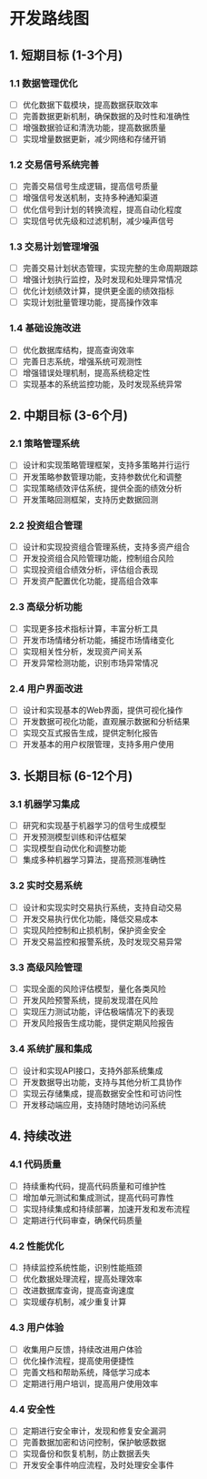 # 开发路线图

## 1. 短期目标 (1-3个月)

### 1.1 数据管理优化
- [ ] 优化数据下载模块，提高数据获取效率
- [ ] 完善数据更新机制，确保数据的及时性和准确性
- [ ] 增强数据验证和清洗功能，提高数据质量
- [ ] 实现增量数据更新，减少网络和存储开销

### 1.2 交易信号系统完善
- [ ] 完善交易信号生成逻辑，提高信号质量
- [ ] 增强信号发送机制，支持多种通知渠道
- [ ] 优化信号到计划的转换流程，提高自动化程度
- [ ] 实现信号优先级和过滤机制，减少噪声信号

### 1.3 交易计划管理增强
- [ ] 完善交易计划状态管理，实现完整的生命周期跟踪
- [ ] 增强计划执行监控，及时发现和处理异常情况
- [ ] 优化计划绩效计算，提供更全面的绩效指标
- [ ] 实现计划批量管理功能，提高操作效率

### 1.4 基础设施改进
- [ ] 优化数据库结构，提高查询效率
- [ ] 完善日志系统，增强系统可观测性
- [ ] 增强错误处理机制，提高系统稳定性
- [ ] 实现基本的系统监控功能，及时发现系统异常

## 2. 中期目标 (3-6个月)

### 2.1 策略管理系统
- [ ] 设计和实现策略管理框架，支持多策略并行运行
- [ ] 开发策略参数管理功能，支持参数优化和调整
- [ ] 实现策略绩效评估系统，提供全面的绩效分析
- [ ] 开发策略回测框架，支持历史数据回测

### 2.2 投资组合管理
- [ ] 设计和实现投资组合管理系统，支持多资产组合
- [ ] 开发投资组合风险管理功能，控制组合风险
- [ ] 实现投资组合绩效分析，评估组合表现
- [ ] 开发资产配置优化功能，提高组合效率

### 2.3 高级分析功能
- [ ] 实现更多技术指标计算，丰富分析工具
- [ ] 开发市场情绪分析功能，捕捉市场情绪变化
- [ ] 实现相关性分析，发现资产间关系
- [ ] 开发异常检测功能，识别市场异常情况

### 2.4 用户界面改进
- [ ] 设计和实现基本的Web界面，提供可视化操作
- [ ] 开发数据可视化功能，直观展示数据和分析结果
- [ ] 实现交互式报告生成，提供定制化报告
- [ ] 开发基本的用户权限管理，支持多用户使用

## 3. 长期目标 (6-12个月)

### 3.1 机器学习集成
- [ ] 研究和实现基于机器学习的信号生成模型
- [ ] 开发预测模型训练和评估框架
- [ ] 实现模型自动优化和调整功能
- [ ] 集成多种机器学习算法，提高预测准确性

### 3.2 实时交易系统
- [ ] 设计和实现实时交易执行系统，支持自动交易
- [ ] 开发交易执行优化功能，降低交易成本
- [ ] 实现风险控制和止损机制，保护资金安全
- [ ] 开发交易监控和报警系统，及时发现交易异常

### 3.3 高级风险管理
- [ ] 实现全面的风险评估模型，量化各类风险
- [ ] 开发风险预警系统，提前发现潜在风险
- [ ] 实现压力测试功能，评估极端情况下的表现
- [ ] 开发风险报告生成功能，提供定期风险报告

### 3.4 系统扩展和集成
- [ ] 设计和实现API接口，支持外部系统集成
- [ ] 开发数据导出功能，支持与其他分析工具协作
- [ ] 实现云存储集成，提高数据安全性和可访问性
- [ ] 开发移动端应用，支持随时随地访问系统

## 4. 持续改进

### 4.1 代码质量
- [ ] 持续重构代码，提高代码质量和可维护性
- [ ] 增加单元测试和集成测试，提高代码可靠性
- [ ] 实现持续集成和持续部署，加速开发和发布流程
- [ ] 定期进行代码审查，确保代码质量

### 4.2 性能优化
- [ ] 持续监控系统性能，识别性能瓶颈
- [ ] 优化数据处理流程，提高处理效率
- [ ] 改进数据库查询，提高查询速度
- [ ] 实现缓存机制，减少重复计算

### 4.3 用户体验
- [ ] 收集用户反馈，持续改进用户体验
- [ ] 优化操作流程，提高使用便捷性
- [ ] 完善文档和帮助系统，降低学习成本
- [ ] 定期进行用户培训，提高用户使用效率

### 4.4 安全性
- [ ] 定期进行安全审计，发现和修复安全漏洞
- [ ] 完善数据加密和访问控制，保护敏感数据
- [ ] 实现备份和恢复机制，防止数据丢失
- [ ] 开发安全事件响应流程，及时处理安全事件

